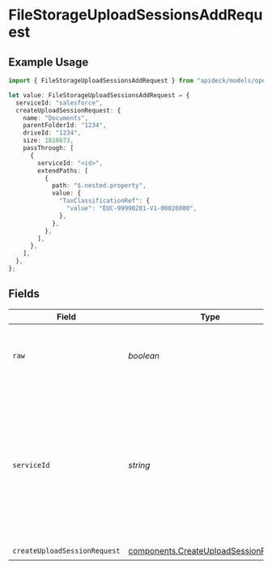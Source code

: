 # FileStorageUploadSessionsAddRequest

## Example Usage

```typescript
import { FileStorageUploadSessionsAddRequest } from "apideck/models/operations";

let value: FileStorageUploadSessionsAddRequest = {
  serviceId: "salesforce",
  createUploadSessionRequest: {
    name: "Documents",
    parentFolderId: "1234",
    driveId: "1234",
    size: 1810673,
    passThrough: [
      {
        serviceId: "<id>",
        extendPaths: [
          {
            path: "$.nested.property",
            value: {
              "TaxClassificationRef": {
                "value": "EUC-99990201-V1-00020000",
              },
            },
          },
        ],
      },
    ],
  },
};
```

## Fields

| Field                                                                                                                                         | Type                                                                                                                                          | Required                                                                                                                                      | Description                                                                                                                                   | Example                                                                                                                                       |
| --------------------------------------------------------------------------------------------------------------------------------------------- | --------------------------------------------------------------------------------------------------------------------------------------------- | --------------------------------------------------------------------------------------------------------------------------------------------- | --------------------------------------------------------------------------------------------------------------------------------------------- | --------------------------------------------------------------------------------------------------------------------------------------------- |
| `raw`                                                                                                                                         | *boolean*                                                                                                                                     | :heavy_minus_sign:                                                                                                                            | Include raw response. Mostly used for debugging purposes                                                                                      |                                                                                                                                               |
| `serviceId`                                                                                                                                   | *string*                                                                                                                                      | :heavy_minus_sign:                                                                                                                            | Provide the service id you want to call (e.g., pipedrive). Only needed when a consumer has activated multiple integrations for a Unified API. | salesforce                                                                                                                                    |
| `createUploadSessionRequest`                                                                                                                  | [components.CreateUploadSessionRequest](../../models/components/createuploadsessionrequest.md)                                                | :heavy_check_mark:                                                                                                                            | N/A                                                                                                                                           |                                                                                                                                               |